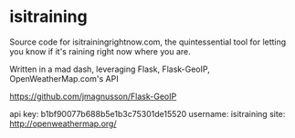 # isitraining
Source code for isitrainingrightnow.com, the quintessential tool for letting you know if it's raining right now where you are.

Written in a mad dash, leveraging Flask, Flask-GeoIP, OpenWeatherMap.com's API

https://github.com/jmagnusson/Flask-GeoIP

api key: b1bf90077b688b5e1b3c75301de15520
username: isitraining
site: http://openweathermap.org/
